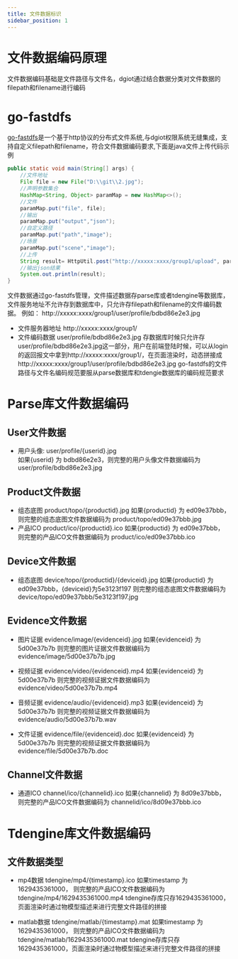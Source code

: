 ```yaml
---
title: 文件数据标识
sidebar_position: 1
---
```


# 文件数据编码原理
  文件数据编码基础是文件路径与文件名，dgiot通过结合数据分类对文件数据的filepath和filename进行编码

# go-fastdfs
[go-fastdfs](https://sjqzhang.github.io/go-fastdfs/#character)是一个基于http协议的分布式文件系统,与dgiot权限系统无缝集成，支持自定义filepath和filename，符合文件数据编码要求,下面是java文件上传代码示例
``` java
public static void main(String[] args) {
    //文件地址
    File file = new File("D:\\git\\2.jpg");
    //声明参数集合
    HashMap<String, Object> paramMap = new HashMap<>();
    //文件
    paramMap.put("file", file);
    //输出
    paramMap.put("output","json");
    //自定义路径
    paramMap.put("path","image");
    //场景
    paramMap.put("scene","image");
    //上传
    String result= HttpUtil.post("http://xxxxx:xxxx/group1/upload", paramMap);
    //输出json结果
    System.out.println(result);
}
```
 文件数据通过go-fastdfs管理，文件描述数据存parse库或者tdengine等数据库，文件服务地址不允许存到数据库中，只允许存filepath和filename的文件编码数据。
例如：
http://xxxxx:xxxx/group1/user/profile/bdbd86e2e3.jpg
+ 文件服务器地址
  http://xxxxx:xxxx/group1/
+ 文件编码数据
  user/profile/bdbd86e2e3.jpg
存数据库时候只允许存user/profile/bdbd86e2e3.jpg这一部分，用户在前端登陆时候，可以从login的返回报文中拿到http://xxxxx:xxxx/group1/，在页面渲染时，动态拼接成http://xxxxx:xxxx/group1/user/profile/bdbd86e2e3.jpg
go-fastdfs的文件路径与文件名编码规范要服从parse数据库和tdengie数据库的编码规范要求

# Parse库文件数据编码
 ## User文件数据
 + 用户头像: 
     user/profile/{userid}.jpg  
     如果{userid} 为 bdbd86e2e3，则完整的用户头像文件数据编码为user/profile/bdbd86e2e3.jpg
 ## Product文件数据
 + 组态底图
   product/topo/{productid}.jpg 
   如果{productid} 为 ed09e37bbb，
   则完整的组态底图文件数据编码为 product/topo/ed09e37bbb.jpg
 + 产品ICO
    product/ico/{productid}.ico
    如果{productid} 为 ed09e37bbb，
    则完整的产品ICO文件数据编码为 product/ico/ed09e37bbb.ico

 ## Device文件数据
  + 组态底图
  device/topo/{productid}/{deviceid}.jpg 
  如果{productid} 为 ed09e37bbb，{deviceid}为5e3123f197
  则完整的组态底图文件数据编码为 device/topo/ed09e37bbb/5e3123f197.jpg

 ## Evidence文件数据
  + 图片证据 
   evidence/image/{evidenceid}.jpg 
  如果{evidenceid} 为 5d00e37b7b
  则完整的图片证据文件数据编码为 evidence/image/5d00e37b7b.jpg

 + 视频证据 
   evidence/video/{evidenceid}.mp4
  如果{evidenceid} 为 5d00e37b7b
  则完整的视频证据文件数据编码为 evidence/video/5d00e37b7b.mp4

+ 音频证据 
  evidence/audio/{evidenceid}.mp3
  如果{evidenceid} 为 5d00e37b7b
  则完整的视频证据文件数据编码为 evidence/audio/5d00e37b7b.wav

+ 文件证据 
  evidence/file/{evidenceid}.doc
  如果{evidenceid} 为 5d00e37b7b
  则完整的视频证据文件数据编码为 evidence/file/5d00e37b7b.doc

## Channel文件数据
 + 通道ICO
 channel/ico/{channelid}.ico
    如果{channelid} 为 8d09e37bbb，
    则完整的产品ICO文件数据编码为 channelid/ico/8d09e37bbb.ico

# Tdengine库文件数据编码
 ## 文件数据类型
  + mp4数据
  tdengine/mp4/{timestamp}.ico
    如果timestamp 为 1629435361000，
    则完整的产品ICO文件数据编码为 tdengine/mp4/1629435361000.mp4
  tdengine存库只存1629435361000，页面渲染时通过物模型描述来进行完整文件路径的拼接

 + matlab数据
  tdengine/matlab/{timestamp}.mat
    如果timestamp 为 1629435361000，
    则完整的产品ICO文件数据编码为 tdengine/matlab/1629435361000.mat
  tdengine存库只存1629435361000，页面渲染时通过物模型描述来进行完整文件路径的拼接


 